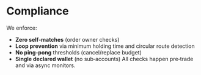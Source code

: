 # Compliance

We enforce:
- **Zero self‑matches** (order owner checks)
- **Loop prevention** via minimum holding time and circular route detection
- **No ping‑pong** thresholds (cancel/replace budget)
- **Single declared wallet** (no sub‑accounts)
All checks happen pre‑trade and via async monitors.
